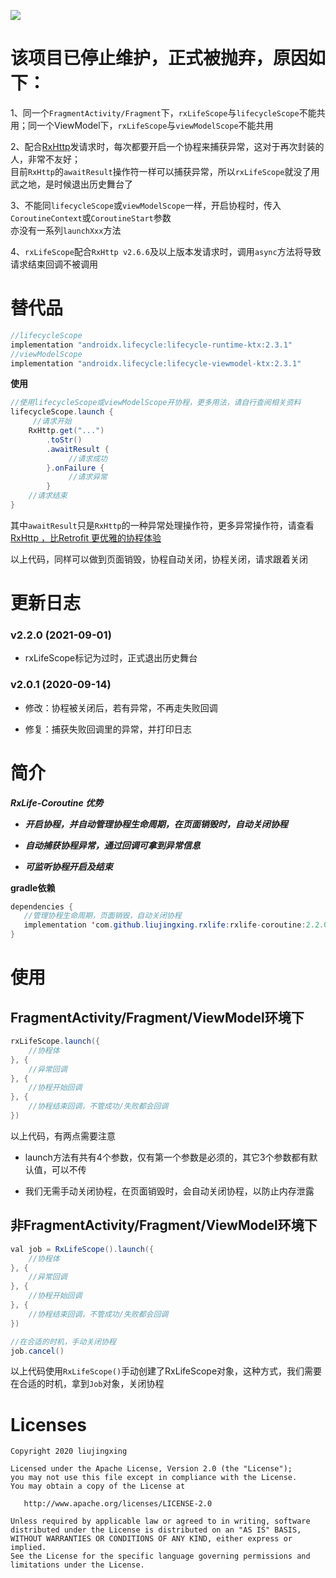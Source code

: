 [![](https://img.shields.io/badge/QQ群-378530627-red.svg)](https://jq.qq.com/?_wv=1027&k=E53Hakvv)

# 该项目已停止维护，正式被抛弃，原因如下：

1、同一个`FragmentActivity/Fragment`下，`rxLifeScope`与`lifecycleScope`不能共用；同一个ViewModel下，`rxLifeScope`与`viewModelScope`不能共用                      
                                                                                                                                         
2、配合[RxHttp](https://github.com/liujingxing/RxHttp)发请求时，每次都要开启一个协程来捕获异常，这对于再次封装的人，非常不友好；                                                                                        
目前`RxHttp`的`awaitResult`操作符一样可以捕获异常，所以`rxLifeScope`就没了用武之地，是时候退出历史舞台了                                                                    
                                                                                                                                         
3、不能同`lifecycleScope`或`viewModelScope`一样，开启协程时，传入`CoroutineContext`或`CoroutineStart`参数                                                   
亦没有一系列`launchXxx`方法                                                                                                                      
                                                                                                                                         
4、`rxLifeScope`配合`RxHttp v2.6.6`及以上版本发请求时，调用`async`方法将导致请求结束回调不被调用           


# 替代品

```java
//lifecycleScope                                                  
implementation "androidx.lifecycle:lifecycle-runtime-ktx:2.3.1"   
//viewModelScope                                                  
implementation "androidx.lifecycle:lifecycle-viewmodel-ktx:2.3.1" 
```
**使用**
```java
//使用lifecycleScope或viewModelScope开协程，更多用法，请自行查阅相关资料
lifecycleScope.launch {      
     //请求开始                  
    RxHttp.get("...")        
        .toStr()             
        .awaitResult {       
             //请求成功          
        }.onFailure {        
             //请求异常          
        }                    
    //请求结束                   
}                            
```
其中`awaitResult`只是`RxHttp`的一种异常处理操作符，更多异常操作符，请查看[RxHttp ，比Retrofit 更优雅的协程体验](https://juejin.cn/post/6844904100090347528)

以上代码，同样可以做到页面销毁，协程自动关闭，协程关闭，请求跟着关闭



# 更新日志

### v2.2.0 (2021-09-01)

- rxLifeScope标记为过时，正式退出历史舞台

### v2.0.1 (2020-09-14)

- 修改：协程被关闭后，若有异常，不再走失败回调

- 修复：捕获失败回调里的异常，并打印日志




# 简介

***RxLife-Coroutine 优势***

- ***开启协程，并自动管理协程生命周期，在页面销毁时，自动关闭协程***

- ***自动捕获协程异常，通过回调可拿到异常信息***

- ***可监听协程开启及结束***

**gradle依赖**
```java
dependencies {
   //管理协程生命周期，页面销毁，自动关闭协程
   implementation 'com.github.liujingxing.rxlife:rxlife-coroutine:2.2.0'
}
```


# 使用
## FragmentActivity/Fragment/ViewModel环境下
```java
rxLifeScope.launch({
    //协程体
}, {
    //异常回调
}, {
    //协程开始回调
}, {
    //协程结束回调，不管成功/失败都会回调
})
```

以上代码，有两点需要注意

- launch方法有共有4个参数，仅有第一个参数是必须的，其它3个参数都有默认值，可以不传

- 我们无需手动关闭协程，在页面销毁时，会自动关闭协程，以防止内存泄露

## 非FragmentActivity/Fragment/ViewModel环境下
```java
val job = RxLifeScope().launch({
    //协程体
}, {
    //异常回调
}, {
    //协程开始回调
}, {
    //协程结束回调，不管成功/失败都会回调
})

//在合适的时机，手动关闭协程
job.cancel()
```
以上代码使用`RxLifeScope()`手动创建了RxLifeScope对象，这种方式，我们需要在合适的时机，拿到`Job`对象，关闭协程




# Licenses
```
Copyright 2020 liujingxing

Licensed under the Apache License, Version 2.0 (the "License");
you may not use this file except in compliance with the License.
You may obtain a copy of the License at

   http://www.apache.org/licenses/LICENSE-2.0

Unless required by applicable law or agreed to in writing, software
distributed under the License is distributed on an "AS IS" BASIS,
WITHOUT WARRANTIES OR CONDITIONS OF ANY KIND, either express or implied.
See the License for the specific language governing permissions and
limitations under the License.
```
